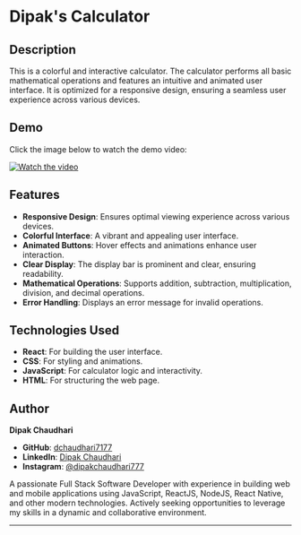 
# Dipak's Calculator

## Description
This is a colorful and interactive calculator. The calculator performs all basic mathematical operations and features an intuitive and animated user interface. It is optimized for a responsive design, ensuring a seamless user experience across various devices.

## Demo
Click the image below to watch the demo video:

[![Watch the video](https://img.youtube.com/vi/1dcYbA9i6uo/0.jpg)](https://youtu.be/1dcYbA9i6uo)

## Features
- **Responsive Design**: Ensures optimal viewing experience across various devices.
- **Colorful Interface**: A vibrant and appealing user interface.
- **Animated Buttons**: Hover effects and animations enhance user interaction.
- **Clear Display**: The display bar is prominent and clear, ensuring readability.
- **Mathematical Operations**: Supports addition, subtraction, multiplication, division, and decimal operations.
- **Error Handling**: Displays an error message for invalid operations.

## Technologies Used
- **React**: For building the user interface.
- **CSS**: For styling and animations.
- **JavaScript**: For calculator logic and interactivity.
- **HTML**: For structuring the web page.

## Author
**Dipak Chaudhari**

- **GitHub**: [dchaudhari7177](https://github.com/dchaudhari7177)
- **LinkedIn**: [Dipak Chaudhari](https://www.linkedin.com/in/dipak-chaudhari-813669248)
- **Instagram**: [@dipakchaudhari777](https://www.instagram.com/dipakchaudhari777)

A passionate Full Stack Software Developer with experience in building web and mobile applications using JavaScript, ReactJS, NodeJS, React Native, and other modern technologies. Actively seeking opportunities to leverage my skills in a dynamic and collaborative environment.

---
